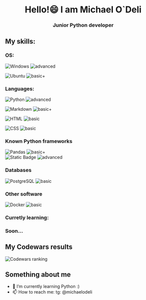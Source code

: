 <h1 align='center'>Hello!😄 I am Michael O`Deli </h1>
<h3 align='center'>Junior Python developer</h1>

## My skills:   
### OS:
![Windows](https://img.shields.io/badge/Windows-0078D6?style=for-the-badge&logo=windows&logoColor=white) ![advanced](https://img.shields.io/badge/Advanced-black?style=for-the-badge)  

![Ubuntu](https://img.shields.io/badge/Ubuntu-E95420?style=for-the-badge&logo=ubuntu&logoColor=white) ![basic+](https://img.shields.io/badge/Basic+-black?style=for-the-badge)   

### Languages:
![Python](https://img.shields.io/badge/python-3670A0?style=for-the-badge&logo=python&logoColor=ffdd54) ![advanced](https://img.shields.io/badge/Advanced-black?style=for-the-badge)  

![Markdown](https://img.shields.io/badge/Markdown-000000?style=for-the-badge&logo=markdown&logoColor=white) ![basic+](https://img.shields.io/badge/Basic+-black?style=for-the-badge)    

![HTML](https://img.shields.io/badge/HTML-239120?style=for-the-badge&logo=html5&logoColor=white) ![basic](https://img.shields.io/badge/Basic-black?style=for-the-badge)   

![CSS](https://img.shields.io/badge/CSS-239120?&style=for-the-badge&logo=css3&logoColor=white) ![basic](https://img.shields.io/badge/Basic-black?style=for-the-badge)  

### Known Python frameworks
![Pandas](https://img.shields.io/badge/pandas%20-%23150458.svg?&style=for-the-badge&logo=pandas&logoColor=white)  ![basic+](https://img.shields.io/badge/Basic+-black?style=for-the-badge)     
![Static Badge](https://img.shields.io/badge/Python%20Dash-blue?style=for-the-badge) ![advanced](https://img.shields.io/badge/Advanced-black?style=for-the-badge)  


### Databases
![PostgreSQL](https://img.shields.io/badge/PostgreSQL-316192?style=for-the-badge&logo=postgresql&logoColor=white)  ![basic](https://img.shields.io/badge/Basic-black?style=for-the-badge)   

### Other software

![Docker](https://img.shields.io/badge/docker-%230db7ed.svg?style=for-the-badge&logo=docker&logoColor=white)  ![basic](https://img.shields.io/badge/Basic-black?style=for-the-badge)    

### Curretly learning:


### Soon...

## My Codewars results
![Codewars ranking](https://www.codewars.com/users/MichaelODeli/badges/small)

## Something about me

- 🌱 I’m currently learning Python :)
- 📫 How to reach me: tg: @michaelodeli

